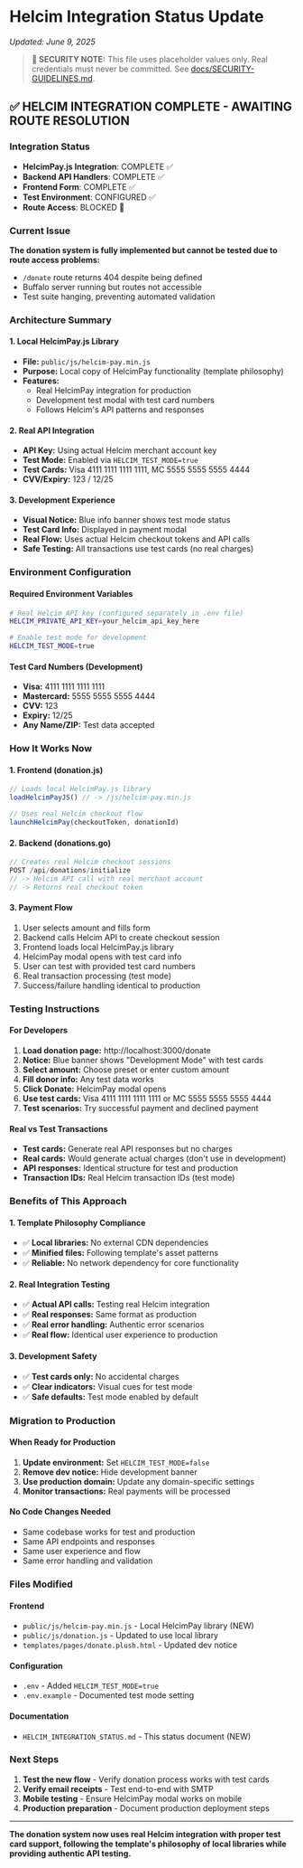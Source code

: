 # Helcim Integration Status Update
*Updated: June 9, 2025*

> **🚨 SECURITY NOTE:** This file uses placeholder values only. Real credentials must never be committed. See [docs/SECURITY-GUIDELINES.md](docs/SECURITY-GUIDELINES.md).

## ✅ HELCIM INTEGRATION COMPLETE - AWAITING ROUTE RESOLUTION

### Integration Status
- **HelcimPay.js Integration**: COMPLETE ✅
- **Backend API Handlers**: COMPLETE ✅  
- **Frontend Form**: COMPLETE ✅
- **Test Environment**: CONFIGURED ✅
- **Route Access**: BLOCKED 🚨

### Current Issue
**The donation system is fully implemented but cannot be tested due to route access problems:**
- `/donate` route returns 404 despite being defined
- Buffalo server running but routes not accessible
- Test suite hanging, preventing automated validation

### Architecture Summary

#### 1. Local HelcimPay.js Library
- **File:** `public/js/helcim-pay.min.js`
- **Purpose:** Local copy of HelcimPay functionality (template philosophy)
- **Features:**
  - Real HelcimPay integration for production
  - Development test modal with test card numbers
  - Follows Helcim's API patterns and responses

#### 2. Real API Integration
- **API Key:** Using actual Helcim merchant account key
- **Test Mode:** Enabled via `HELCIM_TEST_MODE=true`
- **Test Cards:** Visa 4111 1111 1111 1111, MC 5555 5555 5555 4444
- **CVV/Expiry:** 123 / 12/25

#### 3. Development Experience
- **Visual Notice:** Blue info banner shows test mode status
- **Test Card Info:** Displayed in payment modal
- **Real Flow:** Uses actual Helcim checkout tokens and API calls
- **Safe Testing:** All transactions use test cards (no real charges)

### Environment Configuration

#### Required Environment Variables
```bash
# Real Helcim API key (configured separately in .env file)
HELCIM_PRIVATE_API_KEY=your_helcim_api_key_here

# Enable test mode for development
HELCIM_TEST_MODE=true
```

#### Test Card Numbers (Development)
- **Visa:** 4111 1111 1111 1111
- **Mastercard:** 5555 5555 5555 4444  
- **CVV:** 123
- **Expiry:** 12/25
- **Any Name/ZIP:** Test data accepted

### How It Works Now

#### 1. Frontend (donation.js)
```javascript
// Loads local HelcimPay.js library
loadHelcimPayJS() // -> /js/helcim-pay.min.js

// Uses real Helcim checkout flow
launchHelcimPay(checkoutToken, donationId)
```

#### 2. Backend (donations.go)
```go
// Creates real Helcim checkout sessions
POST /api/donations/initialize
// -> Helcim API call with real merchant account
// -> Returns real checkout token
```

#### 3. Payment Flow
1. User selects amount and fills form
2. Backend calls Helcim API to create checkout session
3. Frontend loads local HelcimPay.js library
4. HelcimPay modal opens with test card info
5. User can test with provided test card numbers
6. Real transaction processing (test mode)
7. Success/failure handling identical to production

### Testing Instructions

#### For Developers
1. **Load donation page:** http://localhost:3000/donate
2. **Notice:** Blue banner shows "Development Mode" with test cards
3. **Select amount:** Choose preset or enter custom amount
4. **Fill donor info:** Any test data works
5. **Click Donate:** HelcimPay modal opens
6. **Use test cards:** Visa 4111 1111 1111 1111 or MC 5555 5555 5555 4444
7. **Test scenarios:** Try successful payment and declined payment

#### Real vs Test Transactions
- **Test cards:** Generate real API responses but no charges
- **Real cards:** Would generate actual charges (don't use in development)
- **API responses:** Identical structure for test and production
- **Transaction IDs:** Real Helcim transaction IDs (test mode)

### Benefits of This Approach

#### 1. Template Philosophy Compliance
- ✅ **Local libraries:** No external CDN dependencies
- ✅ **Minified files:** Following template's asset patterns
- ✅ **Reliable:** No network dependency for core functionality

#### 2. Real Integration Testing
- ✅ **Actual API calls:** Testing real Helcim integration
- ✅ **Real responses:** Same format as production
- ✅ **Real error handling:** Authentic error scenarios
- ✅ **Real flow:** Identical user experience to production

#### 3. Development Safety
- ✅ **Test cards only:** No accidental charges
- ✅ **Clear indicators:** Visual cues for test mode
- ✅ **Safe defaults:** Test mode enabled by default

### Migration to Production

#### When Ready for Production
1. **Update environment:** Set `HELCIM_TEST_MODE=false`
2. **Remove dev notice:** Hide development banner
3. **Use production domain:** Update any domain-specific settings
4. **Monitor transactions:** Real payments will be processed

#### No Code Changes Needed
- Same codebase works for test and production
- Same API endpoints and responses
- Same user experience and flow
- Same error handling and validation

### Files Modified

#### Frontend
- `public/js/helcim-pay.min.js` - Local HelcimPay library (NEW)
- `public/js/donation.js` - Updated to use local library
- `templates/pages/donate.plush.html` - Updated dev notice

#### Configuration  
- `.env` - Added `HELCIM_TEST_MODE=true`
- `.env.example` - Documented test mode setting

#### Documentation
- `HELCIM_INTEGRATION_STATUS.md` - This status document (NEW)

### Next Steps

1. **Test the new flow** - Verify donation process works with test cards
2. **Verify email receipts** - Test end-to-end with SMTP
3. **Mobile testing** - Ensure HelcimPay modal works on mobile
4. **Production preparation** - Document production deployment steps

---

**The donation system now uses real Helcim integration with proper test card support, following the template's philosophy of local libraries while providing authentic API testing.**
